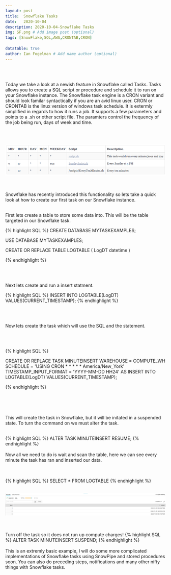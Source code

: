 ```yaml
---
layout: post
title:  Snowflake Tasks
date:   2020-10-04
description: 2020-10-04-Snowflake Tasks
img: SF.png # Add image post (optional)
tags: [SnowFlake,SQL,AWS,CRONTAB,CRON]

datatable: true
author: Ian Fogelman # Add name author (optional)
---
```


<meta property="og:title" content="Snowflake tasks">
<meta property="og:description" content="A blog by Ian Fogelman.">
<meta property="og:image" content="https://repository-images.githubusercontent.com/190807493/a3610e80-bed1-11e9-87ac-2a4f0aa3b2ee">
<meta property="og:url" content="https://repository-images.githubusercontent.com/190807493/a3610e80-bed1-11e9-87ac-2a4f0aa3b2ee">

<br>
<br>

Today we take a look at a newish feature in Snowflake called Tasks.
Tasks allows you to create a SQL script or procedure and schedule it to run on your Snowflake instance.
The Snowflake task engine is a CRON variant and should look familar syntactically if you are an avid linux user.
CRON or CRONTAB is the linux version of windows task schedule. It is extermly simplified in regards to how it runs a job. It supports a few parameters and points to a .sh or other script file. The paramters control the frequency of the job being run, days of week and time.

<br>
<br>

![Model Results](/assets/img/CronMeta.PNG)

<br>
<br>
Snowflake has recently introduced this functionality so lets take a quick look at how to create our first task on our Snowflake instance.


<br>
<br>

First lets create a table to store some data into. This will be the table targeted in our Snowflake task.

{% highlight SQL %}
CREATE DATABASE MYTASKEXAMPLES;

USE DATABASE MYTASKEXAMPLES;

CREATE OR REPLACE TABLE LOGTABLE
(
LogDT datetime
)

{% endhighlight %}

<br>
<br>

Next lets create and run a insert statment.

{% highlight SQL %}
INSERT INTO LOGTABLE(LogDT) VALUES(CURRENT_TIMESTAMP);
{% endhighlight %}

<br>
<br>

Now lets create the task which will use the SQL and the statement.

<br>
<br>

{% highlight SQL %}

CREATE OR REPLACE TASK MINUTEINSERT
  WAREHOUSE = COMPUTE_WH
  SCHEDULE = 'USING CRON * * * * * America/New_York'
  TIMESTAMP_INPUT_FORMAT = 'YYYY-MM-DD HH24'
AS
INSERT INTO LOGTABLE(LogDT) VALUES(CURRENT_TIMESTAMP);

{% endhighlight %}
<br>
<br>

<br>
<br>

This will create the task in Snowflake, but it will be initated in a suspended state. To turn the command on we must alter the task.
<br>
<br>

{% highlight SQL %}
ALTER TASK MINUTEINSERT RESUME;
{% endhighlight %}
<br>
<br>
Now all we need to do is wait and scan the table, here we can see every minute the task has ran and inserted our data.

<br>
<br>
{% highlight SQL %}
SELECT * FROM LOGTABLE
{% endhighlight %}

<br>
<br>

![RESULTS](/assets/img/TASKQUERY.PNG)

<br>
<br>
Turn off the task so it does not run up compute charges!
{% highlight SQL %}
ALTER TASK MINUTEINSERT SUSPEND; 
{% endhighlight %}
<br>
<br>
This is an extremly basic example, I will do some more complicated implementations of Snowflake tasks using SnowPipe and stored procedures soon. 
You can also do preceding steps, notifications and many other nifty things with Snowflake tasks.

